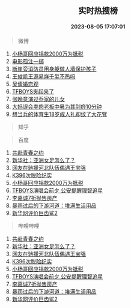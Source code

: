 <div align="center"><h2>实时热搜榜</h2><h4>2023-08-05 17:07:01</h4></div>

> 微博  

1. [小杨哥回应捐款2000万为抵税](https://s.weibo.com/weibo?q=%23%E5%B0%8F%E6%9D%A8%E5%93%A5%E5%9B%9E%E5%BA%94%E6%8D%90%E6%AC%BE2000%E4%B8%87%E4%B8%BA%E6%8A%B5%E7%A8%8E%23&t=31&band_rank=1&Refer=top)<br />
2. [电影孤注一掷](https://s.weibo.com/weibo?q=%23%E7%94%B5%E5%BD%B1%E5%AD%A4%E6%B3%A8%E4%B8%80%E6%8E%B7%23&t=31&band_rank=2&Refer=top)<br />
3. [断崖旁消防员用身躯做人墙保护孩子](https://s.weibo.com/weibo?q=%23%E6%96%AD%E5%B4%96%E6%97%81%E6%B6%88%E9%98%B2%E5%91%98%E7%94%A8%E8%BA%AB%E8%BA%AF%E5%81%9A%E4%BA%BA%E5%A2%99%E4%BF%9D%E6%8A%A4%E5%AD%A9%E5%AD%90%23&t=31&band_rank=3&Refer=top)<br />
4. [王俊凯王源易烊千玺不热吗](https://s.weibo.com/weibo?q=%23%E7%8E%8B%E4%BF%8A%E5%87%AF%E7%8E%8B%E6%BA%90%E6%98%93%E7%83%8A%E5%8D%83%E7%8E%BA%E4%B8%8D%E7%83%AD%E5%90%97%23&t=31&band_rank=4&Refer=top)<br />
5. [吴倩婚恋观](https://s.weibo.com/weibo?q=%23%E5%90%B4%E5%80%A9%E5%A9%9A%E6%81%8B%E8%A7%82%23&t=31&band_rank=5&Refer=top)<br />
6. [TFBOYS夹起来了](https://s.weibo.com/weibo?q=%23TFBOYS%E5%A4%B9%E8%B5%B7%E6%9D%A5%E4%BA%86%23&t=31&band_rank=6&Refer=top)<br />
7. [张晚意演过乔家的儿女](https://s.weibo.com/weibo?q=%23%E5%BC%A0%E6%99%9A%E6%84%8F%E6%BC%94%E8%BF%87%E4%B9%94%E5%AE%B6%E7%9A%84%E5%84%BF%E5%A5%B3%23&t=31&band_rank=7&Refer=top)<br />
8. [大妈误会卖肉老板中暑为其刮痧10分钟](https://s.weibo.com/weibo?q=%23%E5%A4%A7%E5%A6%88%E8%AF%AF%E4%BC%9A%E5%8D%96%E8%82%89%E8%80%81%E6%9D%BF%E4%B8%AD%E6%9A%91%E4%B8%BA%E5%85%B6%E5%88%AE%E7%97%A710%E5%88%86%E9%92%9F%23&t=31&band_rank=8&Refer=top)<br />
9. [想当兵的体育生18岁成人礼却纹了大花臂](https://s.weibo.com/weibo?q=%23%E6%83%B3%E5%BD%93%E5%85%B5%E7%9A%84%E4%BD%93%E8%82%B2%E7%94%9F18%E5%B2%81%E6%88%90%E4%BA%BA%E7%A4%BC%E5%8D%B4%E7%BA%B9%E4%BA%86%E5%A4%A7%E8%8A%B1%E8%87%82%23&t=31&band_rank=9&Refer=top)<br />

> 知乎  


> 百度  

1. [共赴青春之约](https://www.baidu.com/s?wd=%E5%85%B1%E8%B5%B4%E9%9D%92%E6%98%A5%E4%B9%8B%E7%BA%A6&sa=fyb_news&rsv_dl=fyb_news)<br />
2. [新华社：亚洲女足怎么了？](https://www.baidu.com/s?wd=%E6%96%B0%E5%8D%8E%E7%A4%BE%EF%BC%9A%E4%BA%9A%E6%B4%B2%E5%A5%B3%E8%B6%B3%E6%80%8E%E4%B9%88%E4%BA%86%EF%BC%9F&sa=fyb_news&rsv_dl=fyb_news)<br />
3. [网友在驰援河北队伍偶遇王宝强](https://www.baidu.com/s?wd=%E7%BD%91%E5%8F%8B%E5%9C%A8%E9%A9%B0%E6%8F%B4%E6%B2%B3%E5%8C%97%E9%98%9F%E4%BC%8D%E5%81%B6%E9%81%87%E7%8E%8B%E5%AE%9D%E5%BC%BA&sa=fyb_news&rsv_dl=fyb_news)<br />
4. [K396次脱险纪实](https://www.baidu.com/s?wd=K396%E6%AC%A1%E8%84%B1%E9%99%A9%E7%BA%AA%E5%AE%9E&sa=fyb_news&rsv_dl=fyb_news)<br />
5. [小杨哥回应捐款2000万为抵税](https://www.baidu.com/s?wd=%E5%B0%8F%E6%9D%A8%E5%93%A5%E5%9B%9E%E5%BA%94%E6%8D%90%E6%AC%BE2000%E4%B8%87%E4%B8%BA%E6%8A%B5%E7%A8%8E&sa=fyb_news&rsv_dl=fyb_news)<br />
6. [TFBOYS演唱会前夕 公安提醒理智追星](https://www.baidu.com/s?wd=TFBOYS%E6%BC%94%E5%94%B1%E4%BC%9A%E5%89%8D%E5%A4%95+%E5%85%AC%E5%AE%89%E6%8F%90%E9%86%92%E7%90%86%E6%99%BA%E8%BF%BD%E6%98%9F&sa=fyb_news&rsv_dl=fyb_news)<br />
7. [李嘉诚7折抛售房产](https://www.baidu.com/s?wd=%E6%9D%8E%E5%98%89%E8%AF%9A7%E6%8A%98%E6%8A%9B%E5%94%AE%E6%88%BF%E4%BA%A7&sa=fyb_news&rsv_dl=fyb_news)<br />
8. [暴雨过后的下游河道：堆满生活用品](https://www.baidu.com/s?wd=%E6%9A%B4%E9%9B%A8%E8%BF%87%E5%90%8E%E7%9A%84%E4%B8%8B%E6%B8%B8%E6%B2%B3%E9%81%93%EF%BC%9A%E5%A0%86%E6%BB%A1%E7%94%9F%E6%B4%BB%E7%94%A8%E5%93%81&sa=fyb_news&rsv_dl=fyb_news)<br />
9. [新华网评价巨齿鲨2](https://www.baidu.com/s?wd=%E6%96%B0%E5%8D%8E%E7%BD%91%E8%AF%84%E4%BB%B7%E5%B7%A8%E9%BD%BF%E9%B2%A82&sa=fyb_news&rsv_dl=fyb_news)<br />

> 哔哩哔哩  

1. [共赴青春之约](https://www.baidu.com/s?wd=%E5%85%B1%E8%B5%B4%E9%9D%92%E6%98%A5%E4%B9%8B%E7%BA%A6&sa=fyb_news&rsv_dl=fyb_news)<br />
2. [新华社：亚洲女足怎么了？](https://www.baidu.com/s?wd=%E6%96%B0%E5%8D%8E%E7%A4%BE%EF%BC%9A%E4%BA%9A%E6%B4%B2%E5%A5%B3%E8%B6%B3%E6%80%8E%E4%B9%88%E4%BA%86%EF%BC%9F&sa=fyb_news&rsv_dl=fyb_news)<br />
3. [网友在驰援河北队伍偶遇王宝强](https://www.baidu.com/s?wd=%E7%BD%91%E5%8F%8B%E5%9C%A8%E9%A9%B0%E6%8F%B4%E6%B2%B3%E5%8C%97%E9%98%9F%E4%BC%8D%E5%81%B6%E9%81%87%E7%8E%8B%E5%AE%9D%E5%BC%BA&sa=fyb_news&rsv_dl=fyb_news)<br />
4. [K396次脱险纪实](https://www.baidu.com/s?wd=K396%E6%AC%A1%E8%84%B1%E9%99%A9%E7%BA%AA%E5%AE%9E&sa=fyb_news&rsv_dl=fyb_news)<br />
5. [小杨哥回应捐款2000万为抵税](https://www.baidu.com/s?wd=%E5%B0%8F%E6%9D%A8%E5%93%A5%E5%9B%9E%E5%BA%94%E6%8D%90%E6%AC%BE2000%E4%B8%87%E4%B8%BA%E6%8A%B5%E7%A8%8E&sa=fyb_news&rsv_dl=fyb_news)<br />
6. [TFBOYS演唱会前夕 公安提醒理智追星](https://www.baidu.com/s?wd=TFBOYS%E6%BC%94%E5%94%B1%E4%BC%9A%E5%89%8D%E5%A4%95+%E5%85%AC%E5%AE%89%E6%8F%90%E9%86%92%E7%90%86%E6%99%BA%E8%BF%BD%E6%98%9F&sa=fyb_news&rsv_dl=fyb_news)<br />
7. [李嘉诚7折抛售房产](https://www.baidu.com/s?wd=%E6%9D%8E%E5%98%89%E8%AF%9A7%E6%8A%98%E6%8A%9B%E5%94%AE%E6%88%BF%E4%BA%A7&sa=fyb_news&rsv_dl=fyb_news)<br />
8. [暴雨过后的下游河道：堆满生活用品](https://www.baidu.com/s?wd=%E6%9A%B4%E9%9B%A8%E8%BF%87%E5%90%8E%E7%9A%84%E4%B8%8B%E6%B8%B8%E6%B2%B3%E9%81%93%EF%BC%9A%E5%A0%86%E6%BB%A1%E7%94%9F%E6%B4%BB%E7%94%A8%E5%93%81&sa=fyb_news&rsv_dl=fyb_news)<br />
9. [新华网评价巨齿鲨2](https://www.baidu.com/s?wd=%E6%96%B0%E5%8D%8E%E7%BD%91%E8%AF%84%E4%BB%B7%E5%B7%A8%E9%BD%BF%E9%B2%A82&sa=fyb_news&rsv_dl=fyb_news)<br />
